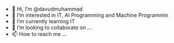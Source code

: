 - 👋 Hi, I’m @davudmuhammad
- 👀 I’m interested in IT, AI Programming and Machine Programmin
- 🌱 I’m currently learning IT
- 💞️ I’m looking to collaborate on ...
- 📫 How to reach me ...

<!---
davudmuhammad/davudmuhammad is a ✨ special ✨ repository because its `README.md` (this file) appears on your GitHub profile.
You can click the Preview link to take a look at your changes.
--->
